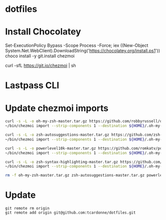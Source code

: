 # dotfiles

# Install Chocolatey
Set-ExecutionPolicy Bypass -Scope Process -Force; iex ((New-Object System.Net.WebClient).DownloadString('https://chocolatey.org/install.ps1'))
choco install -y git.install chezmoi

curl -sfL https://git.io/chezmoi | sh

# Lastpass CLI


# Update chezmoi imports
```bash
curl -s -L -o oh-my-zsh-master.tar.gz https://github.com/robbyrussell/oh-my-zsh/archive/master.tar.gz
~/bin/chezmoi import --strip-components 1 --destination ${HOME}/.oh-my-zsh oh-my-zsh-master.tar.gz

curl -s -L -o zsh-autosuggestions-master.tar.gz https://github.com/zsh-users/zsh-autosuggestions/archive/master.tar.gz
~/bin/chezmoi import --strip-components 1 --destination ${HOME}/.oh-my-zsh/custom/plugins/zsh-autosuggestions zsh-autosuggestions-master.tar.gz

curl -s -L -o powerlevel10k-master.tar.gz https://github.com/romkatv/powerlevel10k/archive/master.tar.gz
~/bin/chezmoi import --strip-components 1 --destination ${HOME}/.oh-my-zsh/custom/themes/powerlevel10k powerlevel10k-master.tar.gz

curl -s -L -o zsh-syntax-highlighting-master.tar.gz https://github.com/zsh-users/zsh-syntax-highlighting/archive/master.tar.gz
~/bin/chezmoi import --strip-components 1 --destination ${HOME}/.oh-my-zsh/custom/themes/zsh-syntax-highlighting zsh-syntax-highlighting-master.tar.gz

rm -f oh-my-zsh-master.tar.gz zsh-autosuggestions-master.tar.gz powerlevel10k-master.tar.gz zsh-syntax-highlighting-master.tar.gz
```

# Update
```
git remote rm origin
git remote add origin git@github.com:tcardonne/dotfiles.git
```
